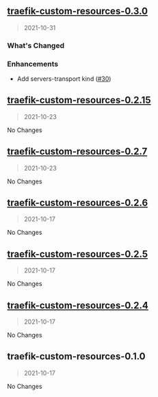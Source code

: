 
<a name="traefik-custom-resources-0.3.0"></a>
## [traefik-custom-resources-0.3.0](https://github.com/moopholo/helm-charts/compare/traefik-custom-resources-0.2.15...traefik-custom-resources-0.3.0)

> 2021-10-31


### What's Changed
### Enhancements

- Add servers-transport kind ([#30](https://github.com/moopholo/helm-charts/issues/30))


<a name="traefik-custom-resources-0.2.15"></a>
## [traefik-custom-resources-0.2.15](https://github.com/moopholo/helm-charts/compare/traefik-custom-resources-0.2.7...traefik-custom-resources-0.2.15)

> 2021-10-23

No Changes

<a name="traefik-custom-resources-0.2.7"></a>
## [traefik-custom-resources-0.2.7](https://github.com/moopholo/helm-charts/compare/traefik-custom-resources-0.2.6...traefik-custom-resources-0.2.7)

> 2021-10-23

No Changes

<a name="traefik-custom-resources-0.2.6"></a>
## [traefik-custom-resources-0.2.6](https://github.com/moopholo/helm-charts/compare/traefik-custom-resources-0.2.5...traefik-custom-resources-0.2.6)

> 2021-10-17

No Changes

<a name="traefik-custom-resources-0.2.5"></a>
## [traefik-custom-resources-0.2.5](https://github.com/moopholo/helm-charts/compare/traefik-custom-resources-0.2.4...traefik-custom-resources-0.2.5)

> 2021-10-17

No Changes

<a name="traefik-custom-resources-0.2.4"></a>
## [traefik-custom-resources-0.2.4](https://github.com/moopholo/helm-charts/compare/traefik-custom-resources-0.1.0...traefik-custom-resources-0.2.4)

> 2021-10-17

No Changes

<a name="traefik-custom-resources-0.1.0"></a>
## traefik-custom-resources-0.1.0

> 2021-10-17

No Changes
